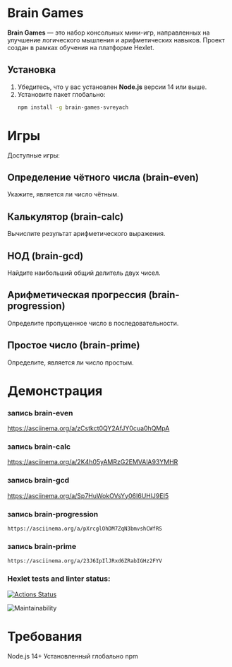 # Brain Games

**Brain Games** — это набор консольных мини-игр, направленных на улучшение логического мышления и арифметических навыков. Проект создан в рамках обучения на платформе Hexlet.

## Установка

1. Убедитесь, что у вас установлен **Node.js** версии 14 или выше.
2. Установите пакет глобально:
   ```bash
   npm install -g brain-games-svreyach

# Игры
Доступные игры:

## Определение чётного числа (brain-even)
Укажите, является ли число чётным.

## Калькулятор (brain-calc)
Вычислите результат арифметического выражения.

## НОД (brain-gcd)
Найдите наибольший общий делитель двух чисел.

## Арифметическая прогрессия (brain-progression)
Определите пропущенное число в последовательности.

## Простое число (brain-prime)
Определите, является ли число простым.



# Демонстрация

### запись brain-even
https://asciinema.org/a/zCstkct0QY2AfJY0cua0hQMpA

### запись brain-calc
https://asciinema.org/a/2K4h05yAMRzG2EMVAlA93YMHR

### запись brain-gcd
 https://asciinema.org/a/Sp7HuWokOVsYy06I6UHlJ9EI5

### запись brain-progression
    https://asciinema.org/a/pXrcglOhDM7ZqN3bmvshCWfRS

### запись brain-prime
    https://asciinema.org/a/23J6IpIlJRxd6ZRabIGHz2FYV


### Hexlet tests and linter status:
[![Actions Status](https://github.com/SVREYACH/frontend-project-44/actions/workflows/hexlet-check.yml/badge.svg)](https://github.com/SVREYACH/frontend-project-44/actions)

![Maintainability](https://api.codeclimate.com/v1/badges/f243d1b3923805a4806c/maintainability)


# Требования
Node.js 14+
Установленный глобально npm
